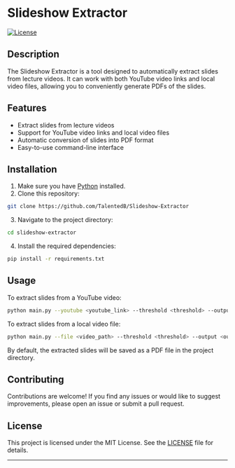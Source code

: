 # Slideshow Extractor

[![License](https://img.shields.io/badge/License-MIT-blue.svg)](LICENSE)

## Description

The Slideshow Extractor is a tool designed to automatically extract slides from lecture videos. It can work with both YouTube video links and local video files, allowing you to conveniently generate PDFs of the slides.

## Features

- Extract slides from lecture videos
- Support for YouTube video links and local video files
- Automatic conversion of slides into PDF format
- Easy-to-use command-line interface

## Installation

1. Make sure you have [Python](https://www.python.org/) installed.
2. Clone this repository:

```bash
git clone https://github.com/TalentedB/Slideshow-Extractor
```

3. Navigate to the project directory:

```bash
cd slideshow-extractor
```

4. Install the required dependencies:

```bash
pip install -r requirements.txt
```

## Usage

To extract slides from a YouTube video:

```bash
python main.py --youtube <youtube_link> --threshold <threshold> --output <output_path>
```

To extract slides from a local video file:

```bash
python main.py --file <video_path> --threshold <threshold> --output <output_path>
```

By default, the extracted slides will be saved as a PDF file in the project directory.

## Contributing

Contributions are welcome! If you find any issues or would like to suggest improvements, please open an issue or submit a pull request.

## License

This project is licensed under the MIT License. See the [LICENSE](LICENSE) file for details.




---


